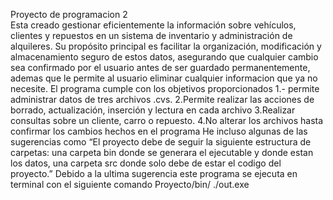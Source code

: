 Proyecto de programacion 2  
Esta creado  gestionar eficientemente la información sobre vehículos, clientes y repuestos en un sistema de inventario y administración de alquileres. Su propósito principal es facilitar la organización, modificación y almacenamiento seguro de estos datos, asegurando que cualquier cambio sea confirmado por el usuario antes de ser guardado permanentemente, ademas que le permite al usuario eliminar cualquier informacion que ya no necesite.
El programa cumple con los objetivos proporcionados
1.- permite administrar datos de tres archivos .cvs.
2.Permite realizar las acciones de borrado, actualización, inserción y lectura en cada archivo
3.Realizar consultas sobre un cliente, carro o repuesto.
4.No alterar los archivos hasta confirmar los cambios hechos en el programa
He incluso algunas de las sugerencias como “El proyecto debe de seguir la siguiente estructura de carpetas: una carpeta bin donde se generara el ejecutable y donde estan los datos, una carpeta src donde solo debe de estar el codigo del proyecto.” 
Debido a la ultima sugerencia este programa se ejecuta en terminal con el siguiente comando 
Proyecto/bin/  ./out.exe

